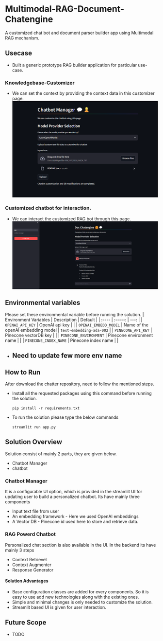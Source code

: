 # Multimodal-RAG-Document-Chatengine
A customized chat bot and document parser builder app using Multimodal RAG mechanism.
## Usecase
- Built a generic prototype RAG builder application for particular use-case.
### Knowledgebase-Customizer
- We can set the context by providing the context data in this customizer page.
![image](tmp/3.png)
### Customized chatbot for interaction.
- We can interact the customized RAG bot through this page.
![image](tmp/4.png)

## Environmental variables
Please set these environmental variable before running the solution.
| Environment Variables      | Description | Default |
| :----        |    :-----:   |    ---:    |
| ```OPENAI_API_KEY```      | OpenAI api key       |    |
| ```OPENAI_EMBEDD_MODEL```   | Name of the openAI embedding model        |    ```text-embedding-ada-002```  |
| ```PINECONE_API_KEY```      | Pinecone vectorDB key       |    |
| ```PINECONE_ENVIRONMENT```      | Pinecone environment name      |    |
| ```PINECONE_INDEX_NAME```      | Pinecone index name       |    |

- ## Need to update few more env name

## How to Run
After download the chatter repository, need to follow the mentioned steps.
- Install all the requested packages using this command before running the solution.

    ``` pip install -r requirements.txt ```
- To run the solution please type the below commands

  ``` streamlit run app.py ```
## Solution Overview
Solution consist of mainly 2 parts, they are given below.
* Chatbot Manager
* chatbot

### Chatbot Manager
It is a configurable UI option, which is provided in the streamlit UI for updating user to build a personalized chatbot.
Its have mainly three components
* Input text file from user
* An embedding framework - Here we used OpenAI embeddings
* A Vector DB - Pinecone id used here to store and retrieve data.

### RAG Powerd Chatbot
Personalized chat section is also available in the UI. In the backend its have mainly 3 steps
* Context Retrievel
* Context Augmenter
* Response Generator
#### Solution Advantages
- Base configuration classes are added for every components. So it is easy to use add new technologies along with the existing ones.
- Simple and minimal changes is only needed to customize the solution.
- Streamlit based UI is given for user interaction. 
  
## Future Scope
- TODO
